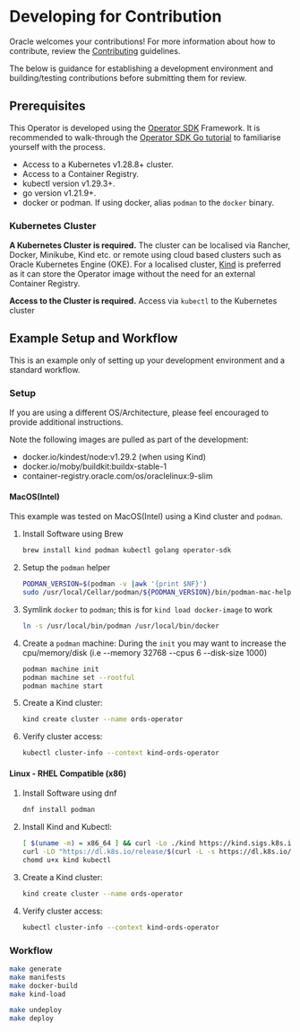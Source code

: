 # Developing for Contribution

Oracle welcomes your contributions! For more information about how to contribute, review the [Contributing](CONTRIBUTING.md) guidelines.

The below is guidance for establishing a development environment and building/testing contributions before submitting them for review.

## Prerequisites

This Operator is developed using the [Operator SDK](https://sdk.operatorframework.io/) Framework.  It is recommended to walk-through the [Operator SDK Go tutorial](https://sdk.operatorframework.io/docs/building-operators/golang/tutorial/) to familiarise yourself with the process.

- Access to a Kubernetes v1.28.8+ cluster.
- Access to a Container Registry.
- kubectl version v1.29.3+.
- go version v1.21.9+.
- docker or podman.  If using docker, alias `podman` to the `docker` binary.


### Kubernetes Cluster

**A Kubernetes Cluster is required.**  The cluster can be localised via Rancher, Docker, Minikube, Kind etc. or remote using cloud based clusters such as Oracle Kubernetes Engine (OKE).  For a localised cluster, [Kind](https://kind.sigs.k8s.io/docs/user/quick-start/#installation) is preferred as it can store the Operator image without the need for an external Container Registry.

**Access to the Cluster is required.** Access via `kubectl` to the Kubernetes cluster 


## Example Setup and Workflow

This is an example only of setting up your development environment and a standard workflow.

### Setup

If you are using a different OS/Architecture, please feel encouraged to provide additional instructions.

Note the following images are pulled as part of the development:
* docker.io/kindest/node:v1.29.2 (when using Kind)
* docker.io/moby/buildkit:buildx-stable-1
* container-registry.oracle.com/os/oraclelinux:9-slim

#### MacOS(Intel)
This example was tested on MacOS(Intel) using a Kind cluster and `podman`.

1. Install Software using Brew
    ```bash
    brew install kind podman kubectl golang operator-sdk
    ```
2. Setup the `podman` helper
    ```bash
    PODMAN_VERSION=$(podman -v |awk '{print $NF}')
    sudo /usr/local/Cellar/podman/${PODMAN_VERSION}/bin/podman-mac-helper install
    ```
3. Symlink `docker` to `podman`; this is for `kind load docker-image` to work
    ```bash
    ln -s /usr/local/bin/podman /usr/local/bin/docker
    ```
3. Create a `podman` machine:
    During the `init` you may want to increase the cpu/memory/disk (i.e --memory 32768 --cpus 6 --disk-size 1000)

    ```bash
    podman machine init 
    podman machine set --rootful
    podman machine start
    ```

4. Create a Kind cluster:
    ```bash
    kind create cluster --name ords-operator
    ```
5. Verify cluster access:
    ```bash
    kubectl cluster-info --context kind-ords-operator
    ```

#### Linux - RHEL Compatible (x86)

1. Install Software using dnf

    ```bash
    dnf install podman
    ```

2. Install Kind and Kubectl:

    ```bash
    [ $(uname -m) = x86_64 ] && curl -Lo ./kind https://kind.sigs.k8s.io/dl/v0.22.0/kind-linux-amd64
    curl -LO "https://dl.k8s.io/release/$(curl -L -s https://dl.k8s.io/release/stable.txt)/bin/linux/amd64/kubectl"
    chomd u+x kind kubectl
    ```

4. Create a Kind cluster:
    ```bash
    kind create cluster --name ords-operator
    ```
    
5. Verify cluster access:
    ```bash
    kubectl cluster-info --context kind-ords-operator
    ```


### Workflow

```bash
make generate
make manifests
make docker-build
make kind-load
```

```bash
make undeploy
make deploy
```
